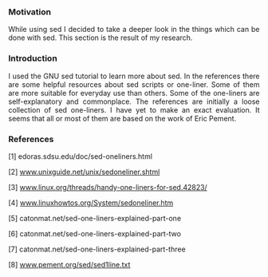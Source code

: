 ### Motivation

<p align="justify">While using sed I decided to take a deeper look in the things which can be done with sed. This section is the result of my research.</p>

### Introduction

<p align="justify">I used the GNU sed tutorial to learn more about sed. In the references there are some helpful resources about sed scripts or one-liner. Some of them are more suitable for everyday use than others. Some of the one-liners are self-explanatory and commonplace. The references are initially a loose collection of sed one-liners. I have yet to make an exact evaluation. It seems that all or most of them are based on the work of Eric Pement.</p> 

### References

[1]  &#8203;edoras.sdsu.edu/doc/sed-oneliners.html

[2]  &#8203;www.unixguide.net/unix/sedoneliner.shtml

[3]  &#8203;www.linux.org/threads/handy-one-liners-for-sed.42823/

[4]  &#8203;www.linuxhowtos.org/System/sedoneliner.htm

[5]  &#8203;catonmat.net/sed-one-liners-explained-part-one

[6]  &#8203;catonmat.net/sed-one-liners-explained-part-two

[7]  &#8203;catonmat.net/sed-one-liners-explained-part-three

[8]  &#8203;www.pement.org/sed/sed1line.txt
  
